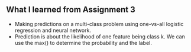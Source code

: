 ## What I learned from Assignment 3
* Making predictions on a multi-class problem using one-vs-all logistic regression and neural network.
* Prediction is about the likelihood of one feature being class k. We can use the max() to determine the probability and the label.
